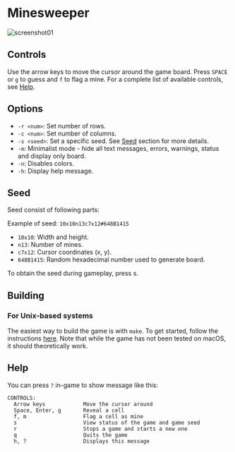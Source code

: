 # Minesweeper

![screenshot01](https://user-images.githubusercontent.com/30744041/230983647-76ded59f-91eb-4af3-a0a6-c3b2b24fc5c5.png)

## Controls

Use the arrow keys to move the cursor around the game board. Press `SPACE` or `g` to guess and `f` to flag a mine. For a complete list of available controls, see [Help](#help).

## Options

- `-r <num>`: Set number of rows.
- `-c <num>`: Set number of columns.
- `-s <seed>`: Set a specific seed. See [Seed](#seed) section for more details.
- `-m`: Minimalist mode - hide all text messages, errors, warnings, status and display only board.
- `-n`: Disables colors.
- `-h`: Display help message.

## Seed

Seed consist of following parts:

Example of seed: `10x10n13c7x12#648B1415`

* `10x10`: Width and height.
* `n13`: Number of mines.
* `c7x12`: Cursor coordinates (x, y).
* `648B1415`: Random hexadecimal number used to generate board.

To obtain the seed during gameplay, press s.

## Building

### For Unix-based systems

The easiest way to build the game is with `make`. To get started, follow the instructions [here](../README.md#building). Note that while the game has not been tested on macOS, it should theoretically work.

## Help

You can press `?` in-game to show message like this:

```
CONTROLS:
  Arrow keys            Move the cursor around
  Space, Enter, g       Reveal a cell
  f, m                  Flag a cell as mine
  s                     View status of the game and game seed
  r                     Stops a game and starts a new one
  q                     Quits the game
  h, ?                  Displays this message
```
